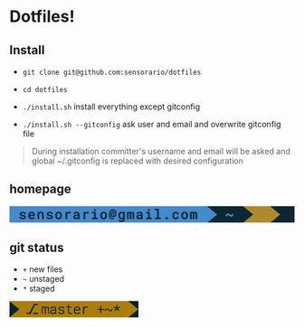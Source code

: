 Dotfiles!
=========

Install
-------

 - `git clone git@github.com:sensorario/dotfiles`
 - `cd dotfiles`

 - `./install.sh`
   install everything except gitconfig

 - `./install.sh --gitconfig`
   ask user and email and overwrite gitconfig file

> During installation committer's username and email will be asked and global
> ~/.gitconfig is replaced with desired configuration

homepage
--------

![home](dotfiles-home.png)

git status
----------

 - `+` new files
 - `~` unstaged
 - `*` staged

![repository folder](dotfiles-status.png)
